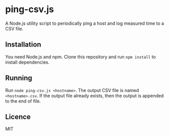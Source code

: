 # ping-csv.js

A Node.js utility script to periodically ping a host and log measured time to a CSV file.

## Installation

You need Node.js and npm.
Clone this repository and run `npm install` to install dependencies.

## Running

Run `node ping-csv.js <hostname>`.
The output CSV file is named `<hostname>.csv`.
If the output file already exists, then the output is appended to the end of file.

## Licence

MIT
